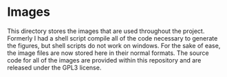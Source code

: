 # Images
This directory stores the images that are used throughout the project. Formerly
I had a shell script compile all of the code necessary to generate the
figures, but shell scripts do not work on windows. For the sake of ease, the
image files are now stored here in their normal formats. The source code for
all of the images are provided within this repository and are released under
the GPL3 license.
